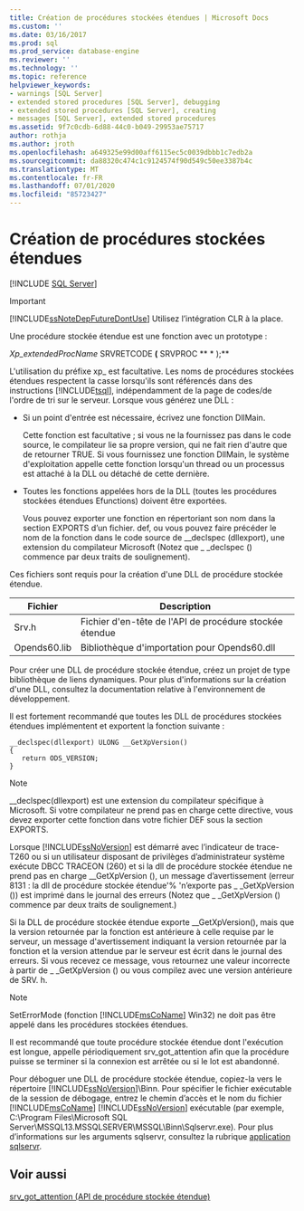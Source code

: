 ```yaml
---
title: Création de procédures stockées étendues | Microsoft Docs
ms.custom: ''
ms.date: 03/16/2017
ms.prod: sql
ms.prod_service: database-engine
ms.reviewer: ''
ms.technology: ''
ms.topic: reference
helpviewer_keywords:
- warnings [SQL Server]
- extended stored procedures [SQL Server], debugging
- extended stored procedures [SQL Server], creating
- messages [SQL Server], extended stored procedures
ms.assetid: 9f7c0cdb-6d88-44c0-b049-29953ae75717
author: rothja
ms.author: jroth
ms.openlocfilehash: a649325e99d00aff6115ec5c0039dbbb1c7edb2a
ms.sourcegitcommit: da88320c474c1c9124574f90d549c50ee3387b4c
ms.translationtype: MT
ms.contentlocale: fr-FR
ms.lasthandoff: 07/01/2020
ms.locfileid: "85723427"
---
```

# <a name="creating-extended-stored-procedures"></a>Création de procédures stockées étendues
 [!INCLUDE [SQL Server](../../includes/applies-to-version/sqlserver.md)]
    
> [!IMPORTANT]  
>  [!INCLUDE[ssNoteDepFutureDontUse](../../includes/ssnotedepfuturedontuse-md.md)] Utilisez l’intégration CLR à la place.  
  
 Une procédure stockée étendue est une fonction avec un prototype :  
  
 *Xp_extendedProcName* SRVRETCODE **(** SRVPROC ** \* );**  
  
 L'utilisation du préfixe xp_ est facultative. Les noms de procédures stockées étendues respectent la casse lorsqu'ils sont référencés dans des instructions [!INCLUDE[tsql](../../includes/tsql-md.md)], indépendamment de la page de codes/de l'ordre de tri sur le serveur. Lorsque vous générez une DLL :  
  
-   Si un point d'entrée est nécessaire, écrivez une fonction DllMain.  
  
     Cette fonction est facultative ; si vous ne la fournissez pas dans le code source, le compilateur lie sa propre version, qui ne fait rien d'autre que de retourner TRUE. Si vous fournissez une fonction DllMain, le système d'exploitation appelle cette fonction lorsqu'un thread ou un processus est attaché à la DLL ou détaché de cette dernière.  
  
-   Toutes les fonctions appelées hors de la DLL (toutes les procédures stockées étendues Efunctions) doivent être exportées.  
  
     Vous pouvez exporter une fonction en répertoriant son nom dans la section EXPORTS d’un fichier. def, ou vous pouvez faire précéder le nom de la fonction dans le code source de __declspec (dllexport), une extension du compilateur Microsoft (Notez que \_ _declspec () commence par deux traits de soulignement).  
  
 Ces fichiers sont requis pour la création d'une DLL de procédure stockée étendue.  
  
|Fichier|Description|  
|----------|-----------------|  
|Srv.h|Fichier d'en-tête de l'API de procédure stockée étendue|  
|Opends60.lib|Bibliothèque d'importation pour Opends60.dll|  
  
 Pour créer une DLL de procédure stockée étendue, créez un projet de type bibliothèque de liens dynamiques. Pour plus d'informations sur la création d'une DLL, consultez la documentation relative à l'environnement de développement.  
  
 Il est fortement recommandé que toutes les DLL de procédures stockées étendues implémentent et exportent la fonction suivante :  
  
```  
__declspec(dllexport) ULONG __GetXpVersion()  
{  
   return ODS_VERSION;  
}  
```  
  
> [!NOTE]  
>  __declspec(dllexport) est une extension du compilateur spécifique à Microsoft. Si votre compilateur ne prend pas en charge cette directive, vous devez exporter cette fonction dans votre fichier DEF sous la section EXPORTS.  
  
 Lorsque [!INCLUDE[ssNoVersion](../../includes/ssnoversion-md.md)] est démarré avec l’indicateur de trace-T260 ou si un utilisateur disposant de privilèges d’administrateur système exécute DBCC TRACEON (260) et si la dll de procédure stockée étendue ne prend pas en charge __GetXpVersion (), un message d’avertissement (erreur 8131 : la dll de procédure stockée étendue'% 'n’exporte pas \_ _GetXpVersion ()) est imprimé dans le journal des erreurs (Notez que \_ _GetXpVersion () commence par deux traits de soulignement.)  
  
 Si la DLL de procédure stockée étendue exporte __GetXpVersion(), mais que la version retournée par la fonction est antérieure à celle requise par le serveur, un message d'avertissement indiquant la version retournée par la fonction et la version attendue par le serveur est écrit dans le journal des erreurs. Si vous recevez ce message, vous retournez une valeur incorrecte à partir de \_ _GetXpVersion () ou vous compilez avec une version antérieure de SRV. h.  
  
> [!NOTE]  
>  SetErrorMode (fonction [!INCLUDE[msCoName](../../includes/msconame-md.md)] Win32) ne doit pas être appelé dans les procédures stockées étendues.  
  
 Il est recommandé que toute procédure stockée étendue dont l'exécution est longue, appelle périodiquement srv_got_attention afin que la procédure puisse se terminer si la connexion est arrêtée ou si le lot est abandonné.  
  
 Pour déboguer une DLL de procédure stockée étendue, copiez-la vers le répertoire [!INCLUDE[ssNoVersion](../../includes/ssnoversion-md.md)]\Binn. Pour spécifier le fichier exécutable de la session de débogage, entrez le chemin d’accès et le nom du fichier [!INCLUDE[msCoName](../../includes/msconame-md.md)] [!INCLUDE[ssNoVersion](../../includes/ssnoversion-md.md)] exécutable (par exemple, C:\Program Files\Microsoft SQL Server\MSSQL13.MSSQLSERVER\MSSQL\Binn\Sqlservr.exe). Pour plus d’informations sur les arguments sqlservr, consultez la rubrique [application sqlservr](../../tools/sqlservr-application.md).  
  
## <a name="see-also"></a>Voir aussi  
 [srv_got_attention &#40;API de procédure stockée étendue&#41;](../../relational-databases/extended-stored-procedures-reference/srv-got-attention-extended-stored-procedure-api.md)  
  
  
